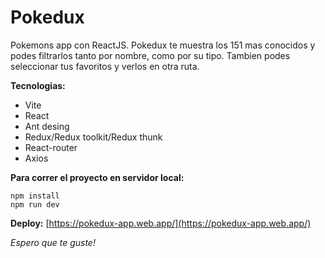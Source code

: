 # Pokedux

Pokemons app con ReactJS. Pokedux te muestra los 151 mas conocidos y podes filtrarlos tanto por nombre, como por su tipo. Tambien podes seleccionar tus favoritos y verlos en otra ruta.

**Tecnologias:**

* Vite
* React
* Ant desing
* Redux/Redux toolkit/Redux thunk
* React-router
* Axios

**Para correr el proyecto en servidor local:**
```
npm install
npm run dev
```

**Deploy:**
[https://pokedux-app.web.app/](https://pokedux-app.web.app/)

*Espero que te guste!*
